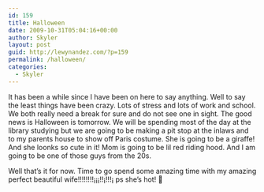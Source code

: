 ```yaml
---
id: 159
title: Halloween
date: 2009-10-31T05:04:16+00:00
author: Skyler
layout: post
guid: http://lewynandez.com/?p=159
permalink: /halloween/
categories:
  - Skyler
---
```

It has been a while since I have been on here to say anything. Well to say the least things have been crazy. Lots of stress and lots of work and school. We both really need a break for sure and do not see one in sight. The good news is Halloween is tomorrow. We will be spending most of the day at the library studying but we are going to be making a pit stop at the inlaws and to my parents house to show off Paris costume. She is going to be a giraffe! And she loonks so cute in it! Mom is going to be lil red riding hood. And I am going to be one of those guys from the 20s. 

Well that&#8217;s it for now. Time to go spend some amazing time with my amazing perfect beautiful wife!!!!!!!!¡¡¡!!¡!!!¡ ps she&#8217;s hot! 🙂